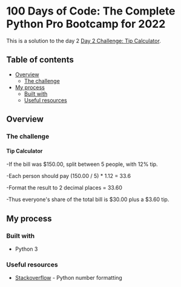 # 100 Days of Code: The Complete Python Pro Bootcamp for 2022

This is a solution to the day 2 [Day 2 Challenge: Tip Calculator](https://www.udemy.com/course/100-days-of-code/).

## Table of contents

- [Overview](#overview)
  - [The challenge](#the-challenge)
- [My process](#my-process)
  - [Built with](#built-with)
  - [Useful resources](#useful-resources)

## Overview

### The challenge

#### Tip Calculator

-If the bill was $150.00, split between 5 people, with 12% tip.

-Each person should pay (150.00 / 5) \* 1.12 = 33.6

-Format the result to 2 decimal places = 33.60

-Thus everyone's share of the total bill is $30.00 plus a $3.60 tip.

## My process

### Built with

- Python 3

### Useful resources

- [Stackoverflow](https://stackoverflow.com/questions/8885663/how-to-format-a-floating-number-to-fixed-width-in-python) - Python number formatting
